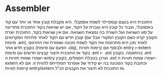 # Assembler
התוכנית היא בעצם קומפיילר לשפת אסמבלי.
היא מקבלת קובץ אחד או יותר עם קוד באסמבלי, ועבור כל קובץ היא עוברת על הקוד, אם יש שגיאות בקוד התוכנית מתריעה על סוג השגיאה ועל השורה בה נמצאת השגיאה.
אם אין שגיאות בקוד, התוכנית יוצרת קובץ חדש עם הקוד לאחר פתיחת המקרואים (הקובץ יקרא כשם הקובץ המקורי אבל עם סיומת .am),
לאחר מכן היא מתרגמת את הקוד לשפת מכונה ושומרת את התרגום בקובץ חדש אחר (הפעם עם סיומת .obj),
ולבסוף אם קיימות תוויות entry ו-extern בקוד אז התוכנית תיצור קבצים חדשים עם סיומת .ent ו- .ext בהתאמה.
בקובץ .ent ישמרו שמות תוויות ה-entry וערכן בטבלת הסמלים,
בקובץ .ext ישמרו שמות תוויות ה-extern וכתובת בקוד המכונה בה יש קידוד של אופרנד המתייחס לתווית זו.
אם לא קיימות תוויות entry/extern אז התוכנית לא תיצור את הקבצים הנ"ל.
